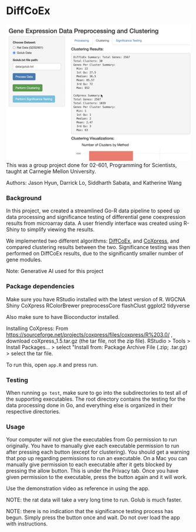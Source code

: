 # DiffCoEx
![](https://github.com/siddsabata/DiffCoEx/blob/main/data/diffcoex_app.png)
This was a group project done for 02-601, Programming for Scientists, taught at Carnegie Mellon University. 

Authors: Jason Hyun, Darrick Lo, Siddharth Sabata, and Katherine Wang

### Background
In this project, we created a streamlined Go-R data pipeline to speed up data processing and significance testing of differential gene coexpression results from microarray data. A user friendly interface was created using R-Shiny to simplify viewing the results. 

We implemented two different algorithms: [DiffCoEx](https://bmcbioinformatics.biomedcentral.com/articles/10.1186/1471-2105-11-497), and [CoXpress](https://bmcbioinformatics.biomedcentral.com/articles/10.1186/1471-2105-7-509), and compared clustering results between the two. Significance testing was then performed on DiffCoEx results, due to the significantly smaller number of gene modules. 

Note: Generative AI used for this project

### Package dependencies
Make sure you have RStudio installed with the latest version of R. 
WGCNA
Shiny
CoXpress
RColorBrewer
preprocessCore
flashClust
ggplot2
tidyverse

Also make sure to have Bioconductor installed. 

Installing CoXpress: 
From https://sourceforge.net/projects/coxpress/files/coxpress/R%203.0/ , download coXpress_1.5.tar.gz (the tar file, not the zip file). 
RStudio > Tools > Install Packages... > select "Install from: Package Archive File (.zip; .tar.gz) > select the tar file.

To run this, open `app.R` and press run. 
### Testing 
When running `go test`, make sure to go into the subdirectories to test all of the supporting executables. The root directory contains the testing for the data processing done in Go, and everything else is organized in their respective directories. 
### Usage 
Your computer will not give the executables from Go permission to run originally. You have to manually give each executable permission to run after pressing each button (except for clustering). You should get a warning that pop up regarding permissions to run an executable. On a Mac you can manually give permission to each executable after it gets blocked by pressing the allow button. This is under the Privacy tab. Once you have given permission to the executable, press the button again and it will work. 

Use the demonstration video as reference in using the app. 

NOTE: the rat data will take a very long time to run. Golub is much faster. 

NOTE: there is no indication that the significance testing process has begun. Simply press the button once and wait. Do not over load the app with instructions. 
